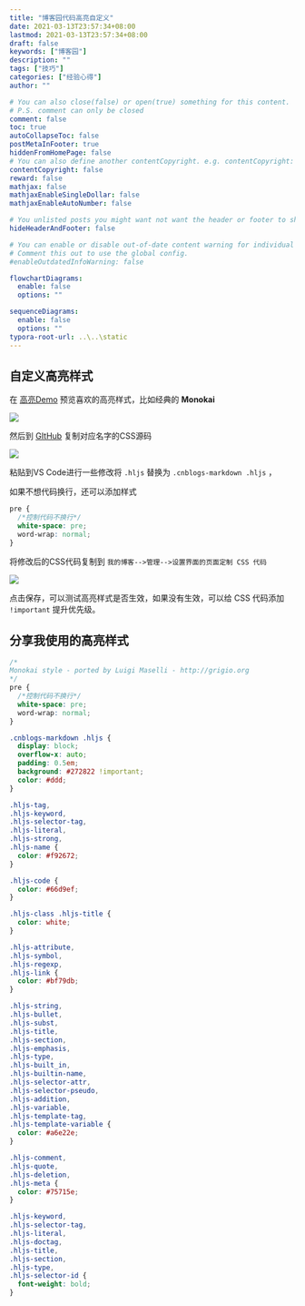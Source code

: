 ```yaml
---
title: "博客园代码高亮自定义"
date: 2021-03-13T23:57:34+08:00
lastmod: 2021-03-13T23:57:34+08:00
draft: false
keywords: ["博客园"]
description: ""
tags: ["技巧"]
categories: ["经验心得"]
author: ""

# You can also close(false) or open(true) something for this content.
# P.S. comment can only be closed
comment: false
toc: true
autoCollapseToc: false
postMetaInFooter: true
hiddenFromHomePage: false
# You can also define another contentCopyright. e.g. contentCopyright: "This is another copyright."
contentCopyright: false
reward: false
mathjax: false
mathjaxEnableSingleDollar: false
mathjaxEnableAutoNumber: false

# You unlisted posts you might want not want the header or footer to show
hideHeaderAndFooter: false

# You can enable or disable out-of-date content warning for individual post.
# Comment this out to use the global config.
#enableOutdatedInfoWarning: false

flowchartDiagrams:
  enable: false
  options: ""

sequenceDiagrams: 
  enable: false
  options: ""
typora-root-url: ..\..\static
---
```


<!--more-->

## 自定义高亮样式

在 [高亮Demo](https://highlightjs.org/static/demo/) 预览喜欢的高亮样式，比如经典的 **Monokai**

![](https://cdn.jsdelivr.net/gh/mazy699/PicGo@main/img/202205121803595.png)

然后到 [GItHub](https://github.com/RealAndMe/blogs-style/tree/master/highlight/styles) 复制对应名字的CSS源码

![](https://cdn.jsdelivr.net/gh/mazy699/PicGo@main/img/202205121803025.png)

粘贴到VS Code进行一些修改将 `.hljs` 替换为 `.cnblogs-markdown .hljs` ，

如果不想代码换行，还可以添加样式

```css
pre {
  /*控制代码不换行*/
  white-space: pre;
  word-wrap: normal;
}
```

将修改后的CSS代码复制到 `我的博客-->管理-->设置界面的页面定制 CSS 代码`

![](https://cdn.jsdelivr.net/gh/mazy699/PicGo@main/img/202205121803518.png)

点击保存，可以测试高亮样式是否生效，如果没有生效，可以给 CSS 代码添加 `!important` 提升优先级。

## 分享我使用的高亮样式

```css
/*
Monokai style - ported by Luigi Maselli - http://grigio.org
*/
pre {
  /*控制代码不换行*/
  white-space: pre;
  word-wrap: normal;
}

.cnblogs-markdown .hljs {
  display: block;
  overflow-x: auto;
  padding: 0.5em;
  background: #272822 !important;
  color: #ddd;
}

.hljs-tag,
.hljs-keyword,
.hljs-selector-tag,
.hljs-literal,
.hljs-strong,
.hljs-name {
  color: #f92672;
}

.hljs-code {
  color: #66d9ef;
}

.hljs-class .hljs-title {
  color: white;
}

.hljs-attribute,
.hljs-symbol,
.hljs-regexp,
.hljs-link {
  color: #bf79db;
}

.hljs-string,
.hljs-bullet,
.hljs-subst,
.hljs-title,
.hljs-section,
.hljs-emphasis,
.hljs-type,
.hljs-built_in,
.hljs-builtin-name,
.hljs-selector-attr,
.hljs-selector-pseudo,
.hljs-addition,
.hljs-variable,
.hljs-template-tag,
.hljs-template-variable {
  color: #a6e22e;
}

.hljs-comment,
.hljs-quote,
.hljs-deletion,
.hljs-meta {
  color: #75715e;
}

.hljs-keyword,
.hljs-selector-tag,
.hljs-literal,
.hljs-doctag,
.hljs-title,
.hljs-section,
.hljs-type,
.hljs-selector-id {
  font-weight: bold;
}
```

